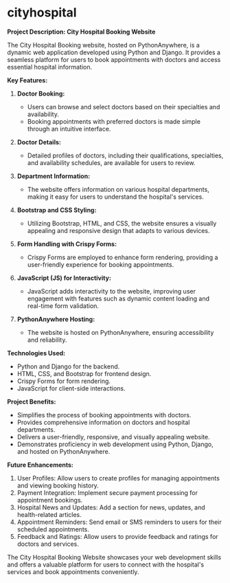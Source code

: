 # cityhospital
**Project Description: City Hospital Booking Website**

The City Hospital Booking website, hosted on PythonAnywhere, is a dynamic web application developed using Python and Django. It provides a seamless platform for users to book appointments with doctors and access essential hospital information.

**Key Features:**

1. **Doctor Booking:**
   - Users can browse and select doctors based on their specialties and availability.
   - Booking appointments with preferred doctors is made simple through an intuitive interface.

2. **Doctor Details:**
   - Detailed profiles of doctors, including their qualifications, specialties, and availability schedules, are available for users to review.

3. **Department Information:**
   - The website offers information on various hospital departments, making it easy for users to understand the hospital's services.

4. **Bootstrap and CSS Styling:**
   - Utilizing Bootstrap, HTML, and CSS, the website ensures a visually appealing and responsive design that adapts to various devices.

5. **Form Handling with Crispy Forms:**
   - Crispy Forms are employed to enhance form rendering, providing a user-friendly experience for booking appointments.

6. **JavaScript (JS) for Interactivity:**
   - JavaScript adds interactivity to the website, improving user engagement with features such as dynamic content loading and real-time form validation.

7. **PythonAnywhere Hosting:**
   - The website is hosted on PythonAnywhere, ensuring accessibility and reliability.

**Technologies Used:**
- Python and Django for the backend.
- HTML, CSS, and Bootstrap for frontend design.
- Crispy Forms for form rendering.
- JavaScript for client-side interactions.

**Project Benefits:**
- Simplifies the process of booking appointments with doctors.
- Provides comprehensive information on doctors and hospital departments.
- Delivers a user-friendly, responsive, and visually appealing website.
- Demonstrates proficiency in web development using Python, Django, and hosted on PythonAnywhere.

**Future Enhancements:**
1. User Profiles: Allow users to create profiles for managing appointments and viewing booking history.
2. Payment Integration: Implement secure payment processing for appointment bookings.
3. Hospital News and Updates: Add a section for news, updates, and health-related articles.
4. Appointment Reminders: Send email or SMS reminders to users for their scheduled appointments.
5. Feedback and Ratings: Allow users to provide feedback and ratings for doctors and services.

The City Hospital Booking Website showcases your web development skills and offers a valuable platform for users to connect with the hospital's services and book appointments conveniently.
